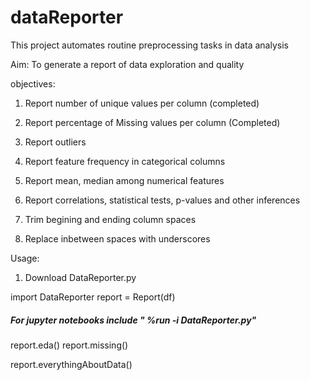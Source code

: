 # dataReporter

This project automates routine preprocessing tasks in data analysis

Aim:
To generate a report of data exploration and quality

objectives:
1) Report number of unique values per column (completed)
2) Report percentage of Missing values per column (Completed)


3) Report outliers 
4) Report feature frequency in categorical columns
5) Report mean, median among numerical features
6) Report correlations, statistical tests, p-values and other inferences
7) Trim begining and ending column spaces
8) Replace inbetween spaces with underscores 



Usage: 
1) Download DataReporter.py

import DataReporter
report = Report(df)  
##### For jupyter notebooks include " %run -i DataReporter.py"
report.eda()
report.missing() 

report.everythingAboutData()